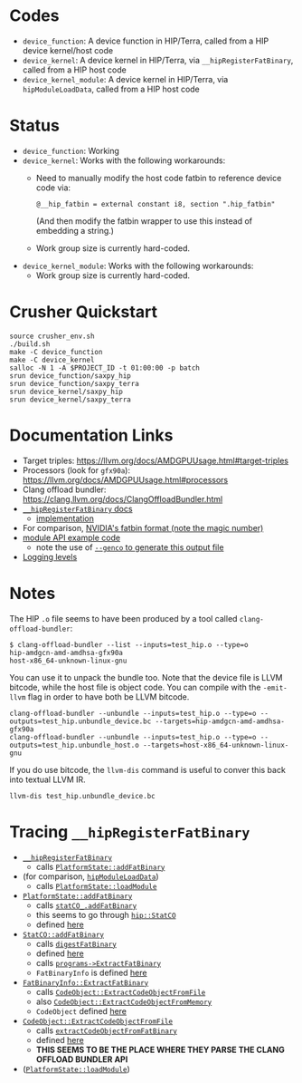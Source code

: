 # Codes

  * `device_function`: A device function in HIP/Terra, called from a HIP device kernel/host code
  * `device_kernel`: A device kernel in HIP/Terra, via `__hipRegisterFatBinary`, called from a HIP host code
  * `device_kernel_module`: A device kernel in HIP/Terra, via `hipModuleLoadData`, called from a HIP host code

# Status

  * `device_function`: Working
  * `device_kernel`: Works with the following workarounds:
      * Need to manually modify the host code fatbin to reference device code via:

        ```
        @__hip_fatbin = external constant i8, section ".hip_fatbin"
        ```

        (And then modify the fatbin wrapper to use this instead of embedding a string.)

      * Work group size is currently hard-coded.
  * `device_kernel_module`: Works with the following workarounds:
      * Work group size is currently hard-coded.

# Crusher Quickstart

```
source crusher_env.sh
./build.sh
make -C device_function
make -C device_kernel
salloc -N 1 -A $PROJECT_ID -t 01:00:00 -p batch
srun device_function/saxpy_hip
srun device_function/saxpy_terra
srun device_kernel/saxpy_hip
srun device_kernel/saxpy_terra
```

# Documentation Links

 * Target triples: https://llvm.org/docs/AMDGPUUsage.html#target-triples
 * Processors (look for `gfx90a`): https://llvm.org/docs/AMDGPUUsage.html#processors
 * Clang offload bundler: https://clang.llvm.org/docs/ClangOffloadBundler.html
 * [`__hipRegisterFatBinary` docs](https://rocmdocs.amd.com/en/latest/Programming_Guides/hipporting-driver-api.html#initialization-and-termination-functions)
    * [implementation](https://github.com/ROCm-Developer-Tools/hipamd/blob/c681345d78600325ac7db92156ee7829ac50b695/src/hip_platform.cpp#L87)
 * For comparison, [NVIDIA's fatbin format (note the magic number)](https://github.com/StanfordLegion/legion/blob/c10271d6ecb7ca1c92cfabf5d76e4a76444f9300/language/src/regent/cudahelper.t#L46)
 * [module API example code](https://github.com/ROCm-Developer-Tools/HIP/blob/09583b01835af26bc94d917364ac100e03424adc/samples/0_Intro/module_api/launchKernelHcc.cpp)
    * note the use of [`--genco` to generate this output file](https://github.com/ROCm-Developer-Tools/HIP/blob/09583b01835af26bc94d917364ac100e03424adc/samples/0_Intro/module_api/Makefile#L41)
 * [Logging levels](https://github.com/ROCm-Developer-Tools/HIP/blob/develop/docs/markdown/hip_logging.md#hip-logging-level)

# Notes

The HIP `.o` file seems to have been produced by a tool called
`clang-offload-bundler`:

```
$ clang-offload-bundler --list --inputs=test_hip.o --type=o
hip-amdgcn-amd-amdhsa-gfx90a
host-x86_64-unknown-linux-gnu
```

You can use it to unpack the bundle too. Note that the device file is
LLVM bitcode, while the host file is object code. You can compile with
the `-emit-llvm` flag in order to have both be LLVM bitcode.

```
clang-offload-bundler --unbundle --inputs=test_hip.o --type=o --outputs=test_hip.unbundle_device.bc --targets=hip-amdgcn-amd-amdhsa-gfx90a
clang-offload-bundler --unbundle --inputs=test_hip.o --type=o --outputs=test_hip.unbundle_host.o --targets=host-x86_64-unknown-linux-gnu
```

If you do use bitcode, the `llvm-dis` command is useful to conver this
back into textual LLVM IR.

```
llvm-dis test_hip.unbundle_device.bc
```

# Tracing `__hipRegisterFatBinary`

  * [`__hipRegisterFatBinary`](https://github.com/ROCm-Developer-Tools/hipamd/blob/6d1262c56061cf63a44cde77c9205912e67c278d/src/hip_platform.cpp#L76)
      * calls [`PlatformState::addFatBinary`](https://github.com/ROCm-Developer-Tools/hipamd/blob/6d1262c56061cf63a44cde77c9205912e67c278d/src/hip_platform.cpp#L84)
  * (for comparison, [`hipModuleLoadData`](https://github.com/ROCm-Developer-Tools/hipamd/blob/6d1262c56061cf63a44cde77c9205912e67c278d/src/hip_module.cpp#L63))
      * calls [`PlatformState::loadModule`](https://github.com/ROCm-Developer-Tools/hipamd/blob/6d1262c56061cf63a44cde77c9205912e67c278d/src/hip_module.cpp#L67)
  * [`PlatformState::addFatBinary`](https://github.com/ROCm-Developer-Tools/hipamd/blob/6d1262c56061cf63a44cde77c9205912e67c278d/src/hip_platform.cpp#L889)
      * calls [`statCO_.addFatBinary`](https://github.com/ROCm-Developer-Tools/hipamd/blob/6d1262c56061cf63a44cde77c9205912e67c278d/src/hip_platform.cpp#L890)
      * this seems to go through [`hip::StatCO`](https://github.com/ROCm-Developer-Tools/hipamd/blob/6d1262c56061cf63a44cde77c9205912e67c278d/src/hip_platform.hpp#L94)
      * defined [here](https://github.com/ROCm-Developer-Tools/hipamd/blob/6d1262c56061cf63a44cde77c9205912e67c278d/src/hip_code_object.hpp#L125)
  * [`StatCO::addFatBinary`](https://github.com/ROCm-Developer-Tools/hipamd/blob/6d1262c56061cf63a44cde77c9205912e67c278d/src/hip_code_object.cpp#L705)
      * calls [`digestFatBinary`](https://github.com/ROCm-Developer-Tools/hipamd/blob/6d1262c56061cf63a44cde77c9205912e67c278d/src/hip_code_object.cpp#L709)
      * defined [here](https://github.com/ROCm-Developer-Tools/hipamd/blob/6d1262c56061cf63a44cde77c9205912e67c278d/src/hip_code_object.cpp#L691)
      * calls [`programs->ExtractFatBinary`](https://github.com/ROCm-Developer-Tools/hipamd/blob/6d1262c56061cf63a44cde77c9205912e67c278d/src/hip_code_object.cpp#L700)
      * `FatBinaryInfo` is defined [here](https://github.com/ROCm-Developer-Tools/hipamd/blob/de01ce04677243116dba52b59406a130517ea4c7/src/hip_fatbin.hpp#L36)
  * [`FatBinaryInfo::ExtractFatBinary`](https://github.com/ROCm-Developer-Tools/hipamd/blob/c681345d78600325ac7db92156ee7829ac50b695/src/hip_fatbin.cpp#L49)
    * calls [`CodeObject::ExtractCodeObjectFromFile`](https://github.com/ROCm-Developer-Tools/hipamd/blob/c681345d78600325ac7db92156ee7829ac50b695/src/hip_fatbin.cpp#L71)
    * also [`CodeObject::ExtractCodeObjectFromMemory`](https://github.com/ROCm-Developer-Tools/hipamd/blob/c681345d78600325ac7db92156ee7829ac50b695/src/hip_fatbin.cpp#L76)
    * `CodeObject` defined [here](https://github.com/ROCm-Developer-Tools/hipamd/blob/6d1262c56061cf63a44cde77c9205912e67c278d/src/hip_code_object.hpp#L43)
  * [`CodeObject::ExtractCodeObjectFromFile`](https://github.com/ROCm-Developer-Tools/hipamd/blob/6d1262c56061cf63a44cde77c9205912e67c278d/src/hip_code_object.cpp#L378)
      * calls [`extractCodeObjectFromFatBinary`](https://github.com/ROCm-Developer-Tools/hipamd/blob/6d1262c56061cf63a44cde77c9205912e67c278d/src/hip_code_object.cpp#L396)
      * defined [here](https://github.com/ROCm-Developer-Tools/hipamd/blob/6d1262c56061cf63a44cde77c9205912e67c278d/src/hip_code_object.cpp#L416)
      * **THIS SEEMS TO BE THE PLACE WHERE THEY PARSE THE CLANG OFFLOAD BUNDLER API**
  * ([`PlatformState::loadModule`](https://github.com/ROCm-Developer-Tools/hipamd/blob/6d1262c56061cf63a44cde77c9205912e67c278d/src/hip_platform.cpp#L743))
